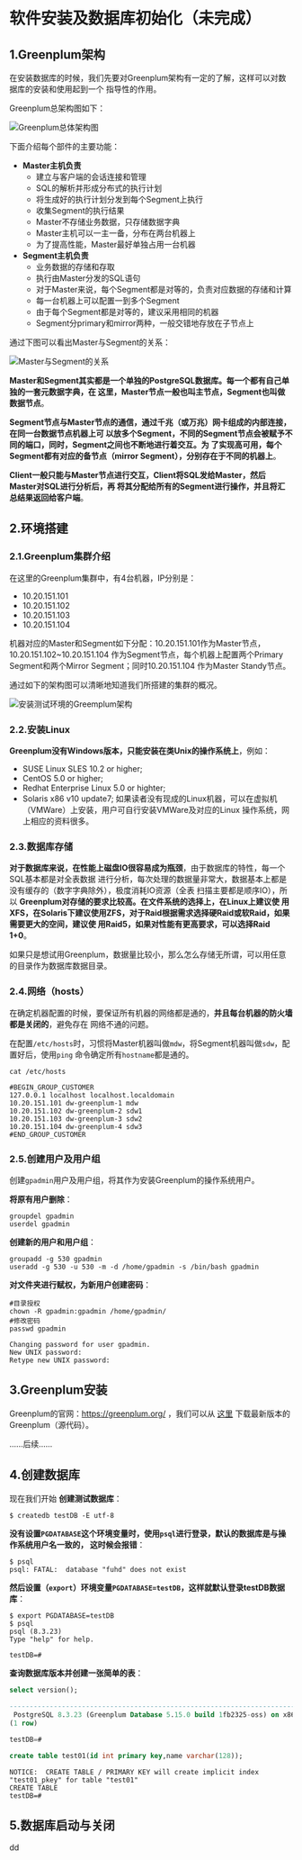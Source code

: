 软件安装及数据库初始化（未完成）
================================================================================
## 1.Greenplum架构
在安装数据库的时候，我们先要对Greenplum架构有一定的了解，这样可以对数据库的安装和使用起到一个
指导性的作用。

Greenplum总架构图如下：

![Greenplum总体架构图](img/1.jpeg)

下面介绍每个部件的主要功能：

+ **Master主机负责**
  - 建立与客户端的会话连接和管理
  - SQL的解析并形成分布式的执行计划
  - 将生成好的执行计划分发到每个Segment上执行
  - 收集Segment的执行结果
  - Master不存储业务数据，只存储数据字典
  - Master主机可以一主一备，分布在两台机器上
  - 为了提高性能，Master最好单独占用一台机器
+ **Segment主机负责**
  - 业务数据的存储和存取
  - 执行由Master分发的SQL语句
  - 对于Master来说，每个Segment都是对等的，负责对应数据的存储和计算
  - 每一台机器上可以配置一到多个Segment
  - 由于每个Segment都是对等的，建议采用相同的机器
  - Segment分primary和mirror两种，一般交错地存放在子节点上

通过下图可以看出Master与Segment的关系：

![Master与Segment的关系](img/2.png)

**Master和Segment其实都是一个单独的PostgreSQL数据库。每一个都有自己单独的一套元数据字典，在
这里，Master节点一般也叫主节点，Segment也叫做数据节点**。

**Segment节点与Master节点的通信，通过千兆（或万兆）网卡组成的内部连接，在同一台数据节点机器上可
以放多个Segment，不同的Segment节点会被赋予不同的端口，同时，Segment之间也不断地进行着交互。为
了实现高可用，每个Segment都有对应的备节点（mirror Segment），分别存在于不同的机器上**。

**Client一般只能与Master节点进行交互，Client将SQL发给Master，然后Master对SQL进行分析后，再
将其分配给所有的Segment进行操作，并且将汇总结果返回给客户端**。

## 2.环境搭建

### 2.1.Greenplum集群介绍
在这里的Greenplum集群中，有4台机器，IP分别是：
+ 10.20.151.101
+ 10.20.151.102
+ 10.20.151.103
+ 10.20.151.104

机器对应的Master和Segment如下分配：10.20.151.101作为Master节点，10.20.151.102~10.20.151.104
作为Segment节点，每个机器上配置两个Primary Segment和两个Mirror Segment；同时10.20.151.104
作为Master Standy节点。

通过如下的架构图可以清晰地知道我们所搭建的集群的概况。

![安装测试环境的Greemplum架构](img/3.jpeg)

### 2.2.安装Linux
**Greenplum没有Windows版本，只能安装在类Unix的操作系统上**，例如：
+ SUSE Linux SLES 10.2 or higher;
+ CentOS 5.0 or higher;
+ Redhat Enterprise Linux 5.0 or highter;
+ Solaris x86 v10 update7;
如果读者没有现成的Linux机器，可以在虚拟机（VMWare）上安装，用户可自行安装VMWare及对应的Linux
操作系统，网上相应的资料很多。

### 2.3.数据库存储
**对于数据库来说，在性能上磁盘IO很容易成为瓶颈**，由于数据库的特性，每一个SQL基本都是对全表数据
进行分析，每次处理的数据量非常大，数据基本上都是没有缓存的（数字字典除外），极度消耗IO资源（全表
扫描主要都是顺序IO），所以 **Greenplum对存储的要求比较高。在文件系统的选择上，在Linux上建议使
用XFS，在Solaris下建议使用ZFS，对于Raid根据需求选择硬Raid或软Raid，如果需要更大的空间，建议使
用Raid5，如果对性能有更高要求，可以选择Raid 1+0**。

如果只是想试用Greenplum，数据量比较小，那么怎么存储无所谓，可以用任意的目录作为数据库数据目录。

### 2.4.网络（hosts）
在确定机器配置的时候，要保证所有机器的网络都是通的，**并且每台机器的防火墙都是关闭的**，避免存在
网络不通的问题。

在配置`/etc/hosts`时，习惯将Master机器叫做`mdw`，将Segment机器叫做`sdw`，配置好后，使用`ping`
命令确定所有`hostname`都是通的。
```shell
cat /etc/hosts
```
```
#BEGIN_GROUP_CUSTOMER
127.0.0.1 localhost localhost.localdomain
10.20.151.101 dw-greenplum-1 mdw
10.20.151.102 dw-greenplum-2 sdw1
10.20.151.103 dw-greenplum-3 sdw2
10.20.151.104 dw-greenplum-4 sdw3
#END_GROUP_CUSTOMER
```

### 2.5.创建用户及用户组
创建`gpadmin`用户及用户组，将其作为安装Greenplum的操作系统用户。

**将原有用户删除**：
```shell
groupdel gpadmin
userdel gpadmin
```
**创建新的用户和用户组**：
```shell
groupadd -g 530 gpadmin
useradd -g 530 -u 530 -m -d /home/gpadmin -s /bin/bash gpadmin
```
**对文件夹进行赋权，为新用户创建密码**：
```shell
#目录授权
chown -R gpadmin:gpadmin /home/gpadmin/
#修改密码
passwd gpadmin
```
```
Changing password for user gpadmin.
New UNIX password:
Retype new UNIX password:
```

## 3.Greenplum安装
Greenplum的官网：https://greenplum.org/ ，我们可以从
[这里](https://github.com/greenplum-db/gpdb/releases) 下载最新版本的Greenplum（源代码）。


......后续......


## 4.创建数据库
现在我们开始 **创建测试数据库**：
```shell
$ createdb testDB -E utf-8
```
**没有设置`PGDATABASE`这个环境变量时，使用`psql`进行登录，默认的数据库是与操作系统用户名一致的，
这时候会报错**：
```shell
$ psql
psql: FATAL:  database "fuhd" does not exist
```
**然后设置（`export`）环境变量`PGDATABASE=testDB`，这样就默认登录testDB数据库**：
```shell
$ export PGDATABASE=testDB
$ psql
psql (8.3.23)
Type "help" for help.

testDB=#
```
**查询数据库版本并创建一张简单的表**：
```sql
select version();
                                                                                               version                                                                                                
------------------------------------------------------------------------------------------------------------------------------------------------------------------------------------------------------
 PostgreSQL 8.3.23 (Greenplum Database 5.15.0 build 1fb2325-oss) on x86_64-pc-linux-gnu, compiled by GCC gcc (Ubuntu 5.4.0-6ubuntu1~16.04.10) 5.4.0 20160609, 64-bit compiled on Dec  5 2018 23:17:59
(1 row)

testDB=#
```
```sql
create table test01(id int primary key,name varchar(128));
```
```
NOTICE:  CREATE TABLE / PRIMARY KEY will create implicit index "test01_pkey" for table "test01"
CREATE TABLE
testDB=#
```

## 5.数据库启动与关闭













































dd
